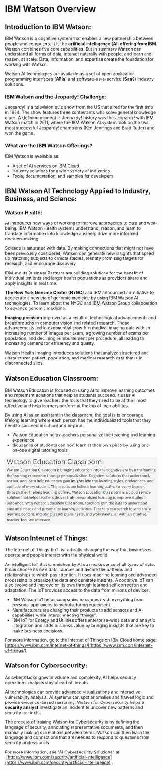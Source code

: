 # IBM Watson Overview

## Introduction to IBM Watson:

IBM Watson is a cognitive system that enables a new partnership between people and computers. It is the **artificial intelligence (AI) offering from IBM**. Watson combines five core capabilities. But in summary  Watson can understand all forms of data, interact naturally with people, and learn and reason, at scale. Data, information, and expertise create the foundation for working with Watson.

Watson AI technologies are available as a set of open application programming interfaces (**APIs**) and software-as-a-service (**SaaS**) industry solutions.
### IBM Watson and the Jeopardy! Challenge:
Jeopardy! is a television quiz show from the US that aired for the first time in 1964. The show features three contestants who solve general knowledge clues. A defining moment in Jeopardy! history was the Jeopardy! with IBM Watson match in 2011, where the IBM Watson AI system took on the two most successful Jeopardy! champions (Ken Jennings and Brad Rutter) and won the game.
### What are the IBM Watson Offerings?
IBM Watson is available as:
+ A set of AI services on IBM Cloud
+ Industry solutions for a wide variety of industries
+ Tools, documentation, and samples for developers

## IBM Watson AI Technology Applied to Industry, Business, and Science:
### Watson Health:
AI introduces new ways of working to improve approaches to care and well-being. IBM Watson Health systems understand, reason, and learn to translate information into knowledge and help drive more informed decision-making.

Science is saturated with data. By making connections that might not have been previously considered, Watson can generate new insights that speed up matching subjects to clinical studies, identify promising targets for research, and encourage discovery.

IBM and its Business Partners are building solutions for the benefit of individual patients and larger health populations as providers share and apply insights in real time.

**The New York Genome Center (NYGC)** and IBM announced an initiative to accelerate a new era of genomic medicine by using IBM Watson AI technologies. To learn about the NYGC and IBM Watson Group collaboration to advance genomic medicine.

**Imaging precision** improved as a result of technological advancements and breakthroughs in computer vision and related research. Those advancements led to exponential growth in medical imaging data with an increasing number of images per exam, a growing number of exams per population, and declining reimbursement per procedure, all leading to increasing demand for efficiency and quality.

Watson Health Imaging introduces solutions that analyze structured and unstructured patient, population, and medical research data that is in disconnected silos.

## Watson Education Classroom:
BM Watson Education is focused on using AI to improve learning outcomes and implement solutions that help all students succeed. It uses AI technology to give teachers the tools that they need to be at their most effective and help learners perform at the top of their abilities.

By using AI as an assistant in the classroom, the goal is to encourage lifelong learning where each person has the individualized tools that they need to succeed in school and beyond.

+ Watson Education helps teachers personalize the teaching and learning experience
+ thousands of students can now learn at their own pace by using one-on-one digital tutoring tools

![education](/Assets/watson-education.png)

## Watson Internet of Things:

The Internet of Things (IoT) is radically changing the way that businesses operate and people interact with the physical world.

An intelligent IoT that is enriched by AI can make sense of all types of data. It can choose its own data sources and decide the patterns and relationships to which pay attention. It uses machine learning and advanced processing to organize the data and generate insights. A cognitive IoT can also evolve and improve on its own through learned self-correction and adaptation. The IoT provides access to the data from millions of devices.

+ IBM Watson IoT helps companies to connect with everything from personal appliances to manufacturing equipment.
+ Manufacturers are changing their products to add sensors and AI capabilities while interconnecting “things”.
+ IBM IoT for Energy and Utilities offers enterprise-wide data and analytic integration and adds business value by bringing insights that are key to make business decisions.

For more information, go to the Internet of Things on IBM Cloud home page: [https://www.ibm.com/internet-of-things/](https://www.ibm.com/internet-of-things/)

## Watson for Cybersecurity:

As cyberattacks grow in volume and complexity, AI helps security operations analysts stay ahead of threats.

AI technologies can provide advanced visualizations and interactive vulnerability analysis. AI systems can spot anomalies and flawed logic and provide evidence-based reasoning. Watson for Cybersecurity helps a **security analyst** investigate an incident to uncover new patterns and security contexts.

The process of training Watson for Cybersecurity is by defining the language of security, annotating representative documents, and then manually making correlations between terms. Watson can then learn the language and connections that are needed to respond to questions from security professionals.

For more information, see "AI Cybersecurity Solutions" at  [https://www.ibm.com/security/artificial-intelligence](https://www.ibm.com/security/artificial-intelligence) .


